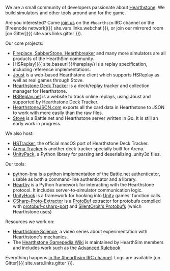 We are a small community of developers passionate about [Hearthstone](http://playhearthstone.com).
We build simulators and other tools around and for the game.

Are you interested? Come [join us](/join/) on the `#hearthsim` IRC channel on the
[Freenode network]({{ site.vars.links.webchat }}), or join our mirrored room [on Gitter]({{ site.vars.links.gitter }}).

Our core projects:

 * [Fireplace, SabberStone, Hearthbreaker](/simulators/) and many more simulators are all products of the HearthSim community.
 * [HSReplay]({{ site.baseurl }}/hsreplay/) is a replay specification, including reference implementations.
 * [Joust](/joust/) is a web-based Hearthstone client which supports HSReplay as well as real games through Stove.
 * [Hearthstone Deck Tracker](https://hsdecktracker.net) is a deck/replay tracker and collection manager for Hearthstone.
 * [HSReplay.net](https://hsreplay.net) is a website to track online replays, using Joust and supported by Hearthstone Deck Tracker.
 * [HearthstoneJSON.com](https://hearthstonejson.com/) exports all the card data in Hearthstone to JSON to work with more easily than the raw files.
 * [Stove](/stove/) is a Battle.net and Hearthstone server written in Go. It is still an early work in progress.

We also host:

 * [HSTracker](https://github.com/HearthSim/HSTracker), the official macOS port of Hearthstone Deck Tracker.
 * [Arena Tracker](https://github.com/supertriodo/Arena-Tracker) is another deck tracker specially built for Arena.
 * [UnityPack](https://github.com/hearthsim/python-unitypack), a Python library for parsing and deserializing .unity3d files.

Our tools:

 * [python-bna](https://github.com/jleclanche/python-bna) is a python implementation of the Battle.net authenticator, usable as both a command-line authenticator and a library.
 * [Hearthy](https://github.com/HearthSim/Hearthy) is a Python framework for interacting with the Hearthstone protocol. It includes server-to-simulator communication logic.
 * [UnityHook](https://github.com/HearthSim/UnityHook) is a framework for hooking into [Unity](https://unity3d.com/) games' function calls.
 * [CSharp-Proto-Extractor](https://github.com/HearthSim/csharp-proto-extractor) is a [ProtoBuf](https://developers.google.com/protocol-buffers/) extractor for protobufs compiled with [protobuf-csharp-port](https://github.com/jskeet/protobuf-csharp-port) and [SilentOrbit's Protobufs](https://github.com/hultqvist/ProtoBuf) (which Hearthstone uses)

Resources we work on:

 * [Hearthstone Science](https://www.youtube.com/c/HearthstoneScience), a video series about experimentation with Hearthstone's mechanics.
 * The [Hearthstone Gamepedia Wiki](http://hearthstone.gamepedia.com/) is maintained by HearthSim members and includes work such as the [Advanced Rulebook](http://hearthstone.gamepedia.com/Advanced_rulebook)

Everything happens [in the #hearthsim IRC channel](/join/).
Logs are available [on Gitter]({{ site.vars.links.gitter }}).
